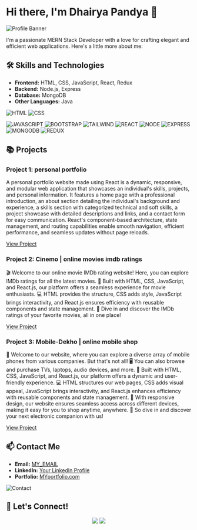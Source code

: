 # Hi there, I'm Dhairya Pandya 👋

![Profile Banner](https://i.ibb.co/3hSqvKn/209438619-25091cdf-a126-4e95-a24c-5efdf8057606.gif)


I'm a passionate MERN Stack Developer with a love for crafting elegant and efficient web applications. Here's a little more about me:

## 🛠 Skills and Technologies

- **Frontend:** HTML, CSS, JavaScript, React, Redux
- **Backend:** Node.js, Express
- **Database:** MongoDB
- **Other Languages:** Java

![HTML]()
![CSS]()
 
![JAVASCRIPT](https://your-image-url.com/skills.png)
![BOOTSTRAP](https://your-image-url.com/skills.png)
![TAILWIND ](https://your-image-url.com/skills.png)
![REACT](https://your-image-url.com/skills.png)
![NODE](https://your-image-url.com/skills.png)
![EXPRESS](https://your-image-url.com/skills.png)
![MONGODB](https://your-image-url.com/skills.png)
![REDUX](https://your-image-url.com/skills.png)

## 📚 Projects

### Project 1: personal portfolio
A personal portfolio website made using React is a dynamic, responsive, and modular web application that showcases an individual's skills, projects, and personal information. It features a home page with a professional introduction, an about section detailing the individual's background and experience, a skills section with categorized technical and soft skills, a project showcase with detailed descriptions and links, and a contact form for easy communication. React's component-based architecture, state management, and routing capabilities enable smooth navigation, efficient performance, and seamless updates without page reloads.



[View Project](https://github.com/Dhairya061202/PortFolio)

### Project 2: Cinemo | online movies imdb ratings
🎬 Welcome to our online movie IMDb rating website! Here, you can explore IMDb ratings for all the latest movies. 🌟 Built with HTML, CSS, JavaScript, and React.js, our platform offers a seamless experience for movie enthusiasts. 💻 HTML provides the structure, CSS adds style, JavaScript brings interactivity, and React.js ensures efficiency with reusable components and state management. 🎥 Dive in and discover the IMDb ratings of your favorite movies, all in one place!


[View Project](https://github.com/Dhairya061202/MObile-Dekho)

### Project 3: Mobile-Dekho | online mobile shop
📱 Welcome to our website, where you can explore a diverse array of mobile phones from various companies. But that's not all! 🖥️ You can also browse and purchase TVs, laptops, audio devices, and more. 🛒 Built with HTML, CSS, JavaScript, and React.js, our platform offers a dynamic and user-friendly experience. 💻 HTML structures our web pages, CSS adds visual appeal, JavaScript brings interactivity, and React.js enhances efficiency with reusable components and state management. 🌟 With responsive design, our website ensures seamless access across different devices, making it easy for you to shop anytime, anywhere. 💼 So dive in and discover your next electronic companion with us!


[View Project](https://github.com/Dhairya061202/MObile-Dekho)


## 📫 Contact Me

- **Email:** [MY_EMAIL](dhairyapandya00@gmail.com)
- **LinkedIn:** [Your LinkedIn Profile](https://www.linkedin.com/in/dhairya-pandya-2956a422a/)
- **Portfolio:** [MYportfolio.com](https://dp-port-folio.netlify.app/)

![Contact](https://your-image-url.com/contact.png)


## 🔗 Let's Connect!

<p align="center">
  <a href="https://www.linkedin.com/in/dhairya-pandya-2956a422a/" target="_blank"><img src="https://img.shields.io/badge/LinkedIn-0077B5?style=for-the-badge&logo=linkedin&logoColor=white"/></a>
  <a href="https://github.com/Dhairya061202" target="_blank"><img src="https://img.shields.io/badge/GitHub-181717?style=for-the-badge&logo=github&logoColor=white"/></a>
</p>
